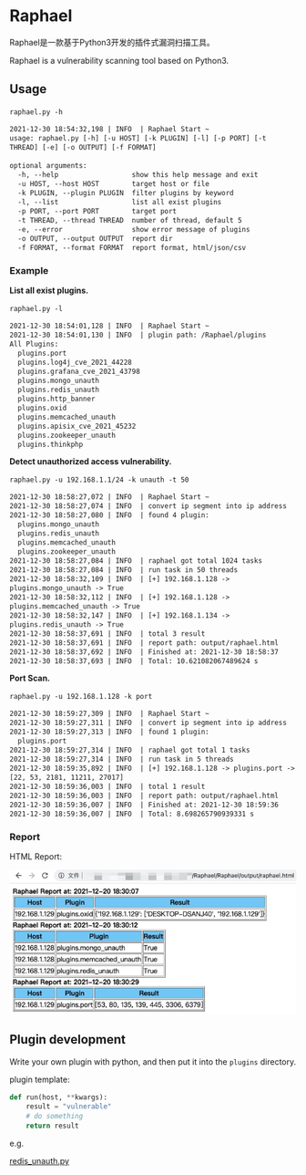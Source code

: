 # Raphael

Raphael是一款基于Python3开发的插件式漏洞扫描工具。

Raphael is a vulnerability scanning tool based on Python3.


## Usage

`raphael.py -h`

```text
2021-12-30 18:54:32,198 | INFO  | Raphael Start ~
usage: raphael.py [-h] [-u HOST] [-k PLUGIN] [-l] [-p PORT] [-t THREAD] [-e] [-o OUTPUT] [-f FORMAT]

optional arguments:
  -h, --help                  show this help message and exit
  -u HOST, --host HOST        target host or file
  -k PLUGIN, --plugin PLUGIN  filter plugins by keyword
  -l, --list                  list all exist plugins
  -p PORT, --port PORT        target port
  -t THREAD, --thread THREAD  number of thread, default 5
  -e, --error                 show error message of plugins
  -o OUTPUT, --output OUTPUT  report dir
  -f FORMAT, --format FORMAT  report format, html/json/csv
```

### Example

**List all exist plugins.**

`raphael.py -l`

```text
2021-12-30 18:54:01,128 | INFO  | Raphael Start ~
2021-12-30 18:54:01,130 | INFO  | plugin path: /Raphael/plugins
All Plugins:
  plugins.port
  plugins.log4j_cve_2021_44228
  plugins.grafana_cve_2021_43798
  plugins.mongo_unauth
  plugins.redis_unauth
  plugins.http_banner
  plugins.oxid
  plugins.memcached_unauth
  plugins.apisix_cve_2021_45232
  plugins.zookeeper_unauth
  plugins.thinkphp
```

**Detect unauthorized access vulnerability.**

`raphael.py -u 192.168.1.1/24 -k unauth -t 50`

```text
2021-12-30 18:58:27,072 | INFO  | Raphael Start ~
2021-12-30 18:58:27,074 | INFO  | convert ip segment into ip address
2021-12-30 18:58:27,080 | INFO  | found 4 plugin:
  plugins.mongo_unauth
  plugins.redis_unauth
  plugins.memcached_unauth
  plugins.zookeeper_unauth
2021-12-30 18:58:27,084 | INFO  | raphael got total 1024 tasks
2021-12-30 18:58:27,084 | INFO  | run task in 50 threads
2021-12-30 18:58:32,109 | INFO  | [+] 192.168.1.128 -> plugins.mongo_unauth -> True
2021-12-30 18:58:32,112 | INFO  | [+] 192.168.1.128 -> plugins.memcached_unauth -> True
2021-12-30 18:58:32,147 | INFO  | [+] 192.168.1.134 -> plugins.redis_unauth -> True
2021-12-30 18:58:37,691 | INFO  | total 3 result
2021-12-30 18:58:37,691 | INFO  | report path: output/raphael.html
2021-12-30 18:58:37,692 | INFO  | Finished at: 2021-12-30 18:58:37
2021-12-30 18:58:37,693 | INFO  | Total: 10.621082067489624 s
```

**Port Scan.**

`raphael.py -u 192.168.1.128 -k port`

```text
2021-12-30 18:59:27,309 | INFO  | Raphael Start ~
2021-12-30 18:59:27,311 | INFO  | convert ip segment into ip address
2021-12-30 18:59:27,313 | INFO  | found 1 plugin:
  plugins.port
2021-12-30 18:59:27,314 | INFO  | raphael got total 1 tasks
2021-12-30 18:59:27,314 | INFO  | run task in 5 threads
2021-12-30 18:59:35,892 | INFO  | [+] 192.168.1.128 -> plugins.port -> [22, 53, 2181, 11211, 27017]
2021-12-30 18:59:36,003 | INFO  | total 1 result
2021-12-30 18:59:36,003 | INFO  | report path: output/raphael.html
2021-12-30 18:59:36,007 | INFO  | Finished at: 2021-12-30 18:59:36
2021-12-30 18:59:36,007 | INFO  | Total: 8.698265790939331 s
```

### Report

HTML Report:

![report](./docs/images/report.jpg)

## Plugin development

Write your own plugin with python, and then put it into the `plugins` directory.

plugin template:

```python
def run(host, **kwargs):
    result = "vulnerable"
    # do something
    return result
```

e.g.

[redis_unauth.py](./plugins/redis_unauth.py)

